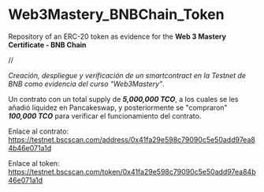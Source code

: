 # Web3Mastery_BNBChain_Token
Repository of an ERC-20 token as evidence for the **Web 3 Mastery Certificate - BNB Chain**

//

_Creación, despliegue y verificación de un smartcontract en la Testnet de BNB como evidencia del curso "Web3Mastery"_.

Un contrato con un total supply de ***5,000,000 TCO***, a los cuales se les añadió liquidez en Pancakeswap, y posteriormente se "compraron" ***100,000 TCO*** para verificar el funcionamiento del contrato.

Enlace al contrato: https://testnet.bscscan.com/address/0x41fa29e598c79090c5e50add97ea84b46e071a1d

Enlace al token: https://testnet.bscscan.com/token/0x41fa29e598c79090c5e50add97ea84b46e071a1d
